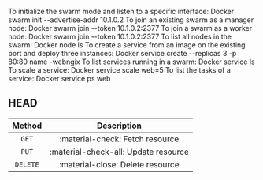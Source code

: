To initialize the swarm mode and listen to a specific interface:
Docker swarm init --advertise-addr 10.1.0.2
To join an existing swarm as a manager node:
Docker swarm join --token<manager-token> 10.1.0.2:2377
To join a swarm as a worker node:
Docker swarm join --token<worker-token> 10.1.0.2:2377
To list all nodes in the swarm:
Docker node ls
To create a service from an image on the existing port and deploy three instances:
Docker service create --replicas 3 -p 80:80 name -webngix
To list services running in a swarm:
Docker service ls
To scale a service:
Docker service scale web=5
To list the tasks of a service:
Docker service ps web

## HEAD

| Method      | Description                          |
| :---------: | :----------------------------------: |
| `GET`       | :material-check:     Fetch resource  |
| `PUT`       | :material-check-all: Update resource |
| `DELETE`    | :material-close:     Delete resource |
